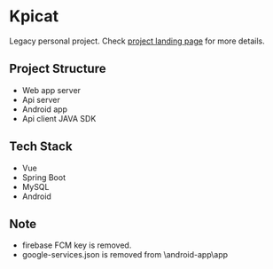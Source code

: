 # Kpicat

Legacy personal project. Check [project landing page](https://shzlw.github.io/kpicat/home.html) for more details.

## Project Structure
- Web app server
- Api server
- Android app
- Api client JAVA SDK

## Tech Stack
- Vue
- Spring Boot
- MySQL
- Android

## Note
- firebase FCM key is removed.
- google-services.json is removed from \android-app\app